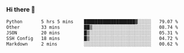 ### Hi there 👋

<!--START_SECTION:waka-->

```txt
Python       5 hrs 5 mins    ███████████████████▓░░░░░   79.07 %
Other        33 mins         ██▒░░░░░░░░░░░░░░░░░░░░░░   08.74 %
JSON         20 mins         █▒░░░░░░░░░░░░░░░░░░░░░░░   05.31 %
SSH Config   18 mins         █▒░░░░░░░░░░░░░░░░░░░░░░░   04.72 %
Markdown     2 mins          ░░░░░░░░░░░░░░░░░░░░░░░░░   00.62 %
```

<!--END_SECTION:waka-->
